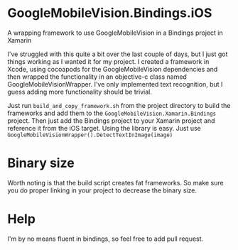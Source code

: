 # GoogleMobileVision.Bindings.iOS
A wrapping framework to use GoogleMobileVision in a Bindings project in Xamarin

I've struggled with this quite a bit over the last couple of days, but I just got things working as I wanted it for my project. I created a framework in Xcode, using cocoapods for the GoogleMobileVision dependencies and then wrapped the functionality in an objective-c class named GoogleMobileVisionWrapper. I've only implemented text recognition, but I guess adding more functionality should be trivial.

Just run `build_and_copy_framework.sh` from the project directory to build the frameworks and add them to the `GoogleMobileVision.Xamarin.Bindings` project. Then just add the Bindings project to your Xamarin project and reference it from the iOS target.
Using the library is easy. Just use `GoogleMobileVisionWrapper().DetectTextInImage(image)`

# Binary size
Worth noting is that the build script creates fat frameworks. So make sure you do proper linking in your project to decrease the binary size.

# Help
I'm by no means fluent in bindings, so feel free to add pull request.
